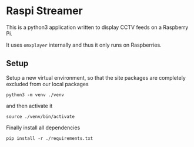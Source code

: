 # Raspi Streamer

This is a python3 application written to display CCTV feeds on a Raspberry Pi.

It uses `omxplayer` internally and thus it only runs on Raspberries.


## Setup

Setup a new virtual environment, so that the site packages are completely excluded from our local packages

    python3 -m venv ./venv

and then activate it

    source ./venv/bin/activate

Finally install all dependencies

    pip install -r ./requirements.txt
